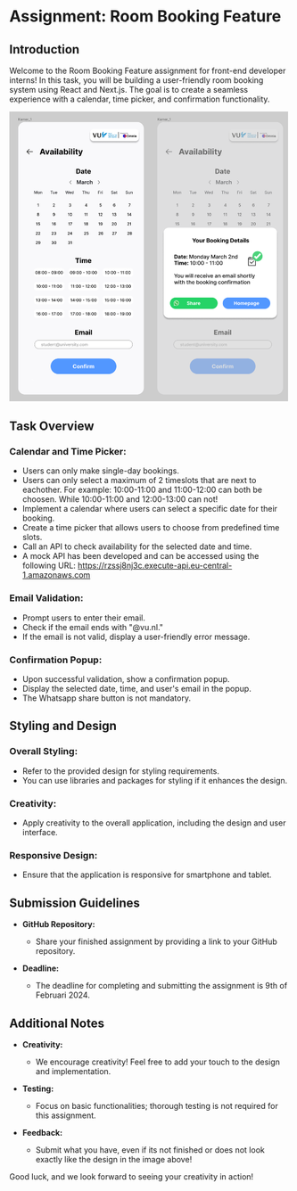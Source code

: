 # Assignment: Room Booking Feature

## Introduction

Welcome to the Room Booking Feature assignment for front-end developer interns! In this task, you will be building a user-friendly room booking system using React and Next.js. The goal is to create a seamless experience with a calendar, time picker, and confirmation functionality.

<img src="static/design.PNG" alt="Room Booking Design" width="500"/>


## Task Overview

### Calendar and Time Picker:

- Users can only make single-day bookings.
- Users can only select a maximum of 2 timeslots that are next to eachother. For example: 10:00-11:00 and 11:00-12:00 can both be choosen. While 10:00-11:00 and 12:00-13:00 can not!
- Implement a calendar where users can select a specific date for their booking.
- Create a time picker that allows users to choose from predefined time slots.
- Call an API to check availability for the selected date and time.
- A mock API has been developed and can be accessed using the following URL: https://rzssj8nj3c.execute-api.eu-central-1.amazonaws.com

### Email Validation:

- Prompt users to enter their email.
- Check if the email ends with "@vu.nl."
- If the email is not valid, display a user-friendly error message.

### Confirmation Popup:

- Upon successful validation, show a confirmation popup.
- Display the selected date, time, and user's email in the popup.
- The Whatsapp share button is not mandatory. 

## Styling and Design

### Overall Styling:

- Refer to the provided design for styling requirements.
- You can use libraries and packages for styling if it enhances the design.

### Creativity:

- Apply creativity to the overall application, including the design and user interface.

### Responsive Design:

- Ensure that the application is responsive for smartphone and tablet.

## Submission Guidelines

- **GitHub Repository:**
  - Share your finished assignment by providing a link to your GitHub repository.

- **Deadline:**
  - The deadline for completing and submitting the assignment is 9th of Februari 2024.

## Additional Notes

- **Creativity:**
  - We encourage creativity! Feel free to add your touch to the design and implementation.

- **Testing:**
  - Focus on basic functionalities; thorough testing is not required for this assignment.

- **Feedback:**
  - Submit what you have, even if its not finished or does not look exactly like the design in the image above! 

Good luck, and we look forward to seeing your creativity in action!
